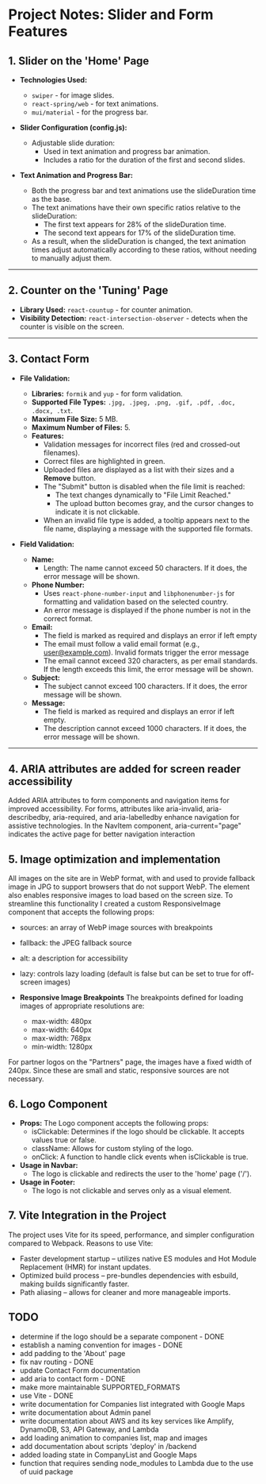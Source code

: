 # Project Notes: Slider and Form Features

## 1. Slider on the 'Home' Page

- **Technologies Used:**

  - `swiper` - for image slides.
  - `react-spring/web` - for text animations.
  - `mui/material` - for the progress bar.

- **Slider Configuration (config.js):**

  - Adjustable slide duration:
    - Used in text animation and progress bar animation.
    - Includes a ratio for the duration of the first and second slides.

- **Text Animation and Progress Bar:**
  - Both the progress bar and text animations use the slideDuration time as the base.
  - The text animations have their own specific ratios relative to the slideDuration:
    - The first text appears for 28% of the slideDuration time.
    - The second text appears for 17% of the slideDuration time.
  - As a result, when the slideDuration is changed, the text animation times adjust automatically according to these ratios, without needing to manually adjust them.

---

## 2. Counter on the 'Tuning' Page

- **Library Used:** `react-countup` - for counter animation.
- **Visibility Detection:** `react-intersection-observer` - detects when the counter is visible on the screen.

---

## 3. Contact Form

- **File Validation:**

  - **Libraries:** `formik` and `yup` - for form validation.
  - **Supported File Types:** `.jpg, .jpeg, .png, .gif, .pdf, .doc, .docx, .txt`.
  - **Maximum File Size:** 5 MB.
  - **Maximum Number of Files:** 5.
  - **Features:**
    - Validation messages for incorrect files (red and crossed-out filenames).
    - Correct files are highlighted in green.
    - Uploaded files are displayed as a list with their sizes and a **Remove** button.
    - The "Submit" button is disabled when the file limit is reached:
      - The text changes dynamically to "File Limit Reached."
      - The upload button becomes gray, and the cursor changes to indicate it is not clickable.
    - When an invalid file type is added, a tooltip appears next to the file name, displaying a message with the supported file formats.

- **Field Validation:**

  - **Name:**
    - Length: The name cannot exceed 50 characters. If it does, the error message will be shown.
  - **Phone Number:**
    - Uses `react-phone-number-input` and `libphonenumber-js` for formatting and validation based on the selected country.
    - An error message is displayed if the phone number is not in the correct format.
  - **Email:**
    - The field is marked as required and displays an error if left empty
    - The email must follow a valid email format (e.g., user@example.com). Invalid formats trigger the error message
    - The email cannot exceed 320 characters, as per email standards. If the length exceeds this limit, the error message will be shown.
  - **Subject:**
    - The subject cannot exceed 100 characters. If it does, the error message will be shown.
  - **Message:**
    - The field is marked as required and displays an error if left empty.
    - The description cannot exceed 1000 characters. If it does, the error message will be shown.

---

## 4. ARIA attributes are added for screen reader accessibility

Added ARIA attributes to form components and navigation items for improved accessibility. For forms, attributes like aria-invalid, aria-describedby, aria-required, and aria-labelledby enhance navigation for assistive technologies. In the NavItem component, aria-current="page" indicates the active page for better navigation interaction

## 5. Image optimization and implementation

All images on the site are in WebP format, with <picture> and <source> used to provide fallback image in JPG to support browsers that do not support WebP. The <picture> element also enables responsive images to load based on the screen size. To streamline this functionality I created a custom ResponsiveImage component that accepts the following props:

- sources: an array of WebP image sources with breakpoints
- fallback: the JPEG fallback source
- alt: a description for accessibility
- lazy: controls lazy loading (default is false but can be set to true for off-screen images)

- **Responsive Image Breakpoints**
  The breakpoints defined for loading images of appropriate resolutions are:
  - max-width: 480px
  - max-width: 640px
  - max-width: 768px
  - min-width: 1280px

For partner logos on the "Partners" page, the images have a fixed width of 240px. Since these are small and static, responsive sources are not necessary.

## 6. Logo Component

- **Props:** The Logo component accepts the following props:
  - isClickable: Determines if the logo should be clickable. It accepts values true or false.
  - className: Allows for custom styling of the logo.
  - onClick: A function to handle click events when isClickable is true.
- **Usage in Navbar:**
  - The logo is clickable and redirects the user to the 'home' page ('/').
- **Usage in Footer:**
  - The logo is not clickable and serves only as a visual element.

## 7. Vite Integration in the Project

The project uses Vite for its speed, performance, and simpler configuration compared to Webpack.
Reasons to use Vite:

- Faster development startup – utilizes native ES modules and Hot Module Replacement (HMR) for instant updates.
- Optimized build process – pre-bundles dependencies with esbuild, making builds significantly faster.
- Path aliasing – allows for cleaner and more manageable imports.

## TODO

- determine if the logo should be a separate component - DONE
- establish a naming convention for images - DONE
- add padding to the 'About' page
- fix nav routing - DONE
- update Contact Form documentation
- add aria to contact form - DONE
- make more maintainable SUPPORTED_FORMATS
- use Vite - DONE
- write documentation for Companies list integrated with Google Maps
- write documentation about Admin panel
- write documentation about AWS and its key services like Amplify, DynamoDB, S3, API Gateway, and Lambda
- add loading animation to companies list, map and images
- add documentation about scripts 'deploy' in /backend
- added loading state in CompanyList and Google Maps
- function that requires sending node_modules to Lambda due to the use of uuid package
